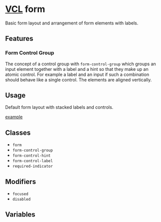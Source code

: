 # [VCL](https://github.com/vcl/doc) form

Basic form layout and arrangement of form elements with labels.

## Features

### Form Control Group

The concept of a control group with `form-control-group` which groups an
input element together with a label and a hint so that they make up an atomic control.
For example a label and an input if such a combination should behave
like a single control. The elements are aligned vertically.

## Usage

Default form layout with stacked labels and controls.

[example](/demo/example-input.html)

## Classes

- `form`
- `form-control-group`
- `form-control-hint`
- `form-control-label`
- `required-indicator`

## Modifiers

- `focused`
- `disabled`

## Variables
